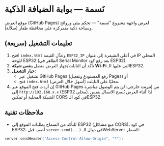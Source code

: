 
# نَسمة — بوابة الضيافة الذكية

موقع العرض (GitHub Pages) لعرض واجهة مشروع "نَسمة" — تحكم بيئي وروائح وسياحة ذكية متمركزة على محافظة ظفار (صلالة).

## تعليمات التشغيل (سريعة)
1. افتح `index.html` وعدِّل القيمة `ESP32_IP` في أعلى الشيفرة إلى عنوان IP المحلي للوحة ESP32 (الظاهر في Serial Monitor بعد رفع كود ESP32).
2. تأكد أن التابلت/جهاز العرض متصل **بنفس شبكة Wi-Fi** التي عليها الـESP32.
3. **خيار التشغيل:**  
   - تشغيل عبر GitHub Pages (رفع المستودع وتفعيل Pages) أو  
   - فتح `index.html` محليًا على التابلت (أسهل خلال العرض).
4. إن أردت فتح الموقع عبر GitHub Pages من إنترنت خارجي: لن يتم الوصول مباشرة إلى `http://192.168.x.x` (ESP32 محلي). لذا أثناء العرض يُنصح الاتصال بنفس الشبكة المحلية أو تمكين CORS في كود الـESP32.

## ملاحظات تقنية
- للتأكد من السماح بطلبات الموقع إلى ESP32 (منع مشاكل CORS)، في كود ESP32: أضف قبل `server.send(...)` في دوال الـWebServer السطر:
```cpp
server.sendHeader("Access-Control-Allow-Origin", "*");

